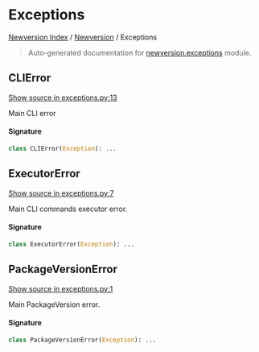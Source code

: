 # Exceptions

[Newversion Index](../README.md#newversion-index) /
[Newversion](./index.md#newversion) /
Exceptions

> Auto-generated documentation for [newversion.exceptions](https://github.com/vemel/newversion/blob/main/newversion/exceptions.py) module.

## CLIError

[Show source in exceptions.py:13](https://github.com/vemel/newversion/blob/main/newversion/exceptions.py#L13)

Main CLI error

#### Signature

```python
class CLIError(Exception): ...
```



## ExecutorError

[Show source in exceptions.py:7](https://github.com/vemel/newversion/blob/main/newversion/exceptions.py#L7)

Main CLI commands executor error.

#### Signature

```python
class ExecutorError(Exception): ...
```



## PackageVersionError

[Show source in exceptions.py:1](https://github.com/vemel/newversion/blob/main/newversion/exceptions.py#L1)

Main PackageVersion error.

#### Signature

```python
class PackageVersionError(Exception): ...
```
